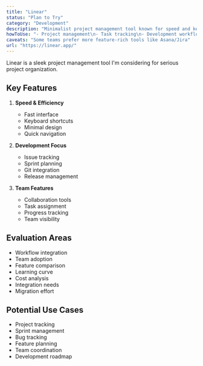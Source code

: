 ```yaml
---
title: "Linear"
status: "Plan to Try"
category: "Development"
description: "Minimalist project management tool known for speed and keyboard shortcuts"
howToUse: "- Project management\n- Task tracking\n- Development workflow\n- Team collaboration"
caveats: "Some teams prefer more feature-rich tools like Asana/Jira"
url: "https://linear.app/"
---
```


Linear is a sleek project management tool I\'m considering for serious project organization.

## Key Features

1. **Speed & Efficiency**
   - Fast interface
   - Keyboard shortcuts
   - Minimal design
   - Quick navigation

2. **Development Focus**
   - Issue tracking
   - Sprint planning
   - Git integration
   - Release management

3. **Team Features**
   - Collaboration tools
   - Task assignment
   - Progress tracking
   - Team visibility

## Evaluation Areas

- Workflow integration
- Team adoption
- Feature comparison
- Learning curve
- Cost analysis
- Integration needs
- Migration effort

## Potential Use Cases

- Project tracking
- Sprint management
- Bug tracking
- Feature planning
- Team coordination
- Development roadmap 